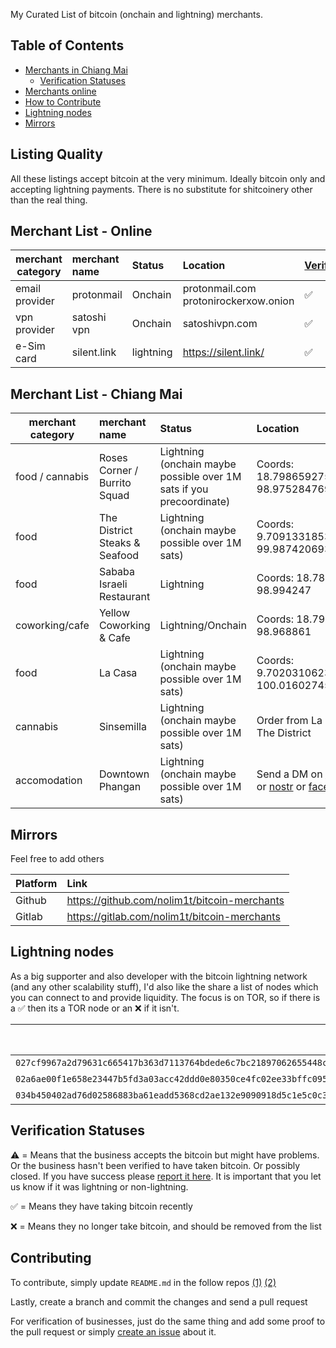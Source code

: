 My Curated List of bitcoin (onchain and lightning) merchants.

Table of Contents
--------------

* [Merchants in Chiang Mai](#merchant-list-chiang-mai)
    * [Verification Statuses](#verification-statuses)
* [Merchants online](#merchant-list-online)
* [How to Contribute](#contributing)
* [Lightning nodes](#lightning-nodes)
* [Mirrors](#mirrors)

Listing Quality
--------------

All these listings accept bitcoin at the very minimum. Ideally bitcoin only and accepting lightning payments. There is no substitute for shitcoinery other than the real thing.

Merchant List - Online
--------------

| merchant category | merchant name             | Status              | Location                       | [Verified](#verification-statuses)
|-------------------|:--------------------------|:--------------------|:-------------------------------|:--------------
| email provider    | protonmail                | Onchain             | protonmail.com  protonirockerxow.onion | ✅
| vpn provider      | satoshi vpn               | Onchain             | satoshivpn.com                 | ✅
| e-Sim card        | silent.link               | lightning           | https://silent.link/           | ✅


Merchant List - Chiang Mai
--------------

| merchant category | merchant name                   | Status              | Location                                         | [Verified](#verification-statuses)
|-------------------|:--------------------------------|:--------------------|:-------------------------------------------------|:--------------
| food / cannabis             | Roses Corner / Burrito Squad    | Lightning  (onchain maybe possible over 1M sats if you precoordinate)            | Coords: 18.798659275372007, 98.97528476924447   | ✅
| food              | The District Steaks & Seafood   | Lightning (onchain maybe possible over 1M sats)            | Coords: 9.709133185391384, 99.98742069337902    | ✅
| food              | Sababa Israeli Restaurant       | Lightning            | Coords: 18.782201, 98.994247                    | ✅
| coworking/cafe    | Yellow Coworking & Cafe         | Lightning/Onchain    | Coords: 18.798485, 98.968861                    | ✅
| food              | La Casa                         | Lightning (onchain maybe possible over 1M sats) | Coords: 9.702031062397786, 100.01602745962184 | ✅
| cannabis          | Sinsemilla                      | Lightning (onchain maybe possible over 1M sats) | Order from La Casa or The District | ✅
| accomodation      | Downtown Phangan                | Lightning (onchain maybe possible over 1M sats) | Send a DM on [instagram](https://www.instagram.com/downtownphangan/) or [nostr](https://njump.me/npub1lth5tg4pcpvdqq290r2h9aw4a6lhyz6wx8mhxy9kzmm2r39kqfvquf9kax) or [facebook](https://www.facebook.com/downtownphangan/) | ✅

Mirrors
--------------

Feel free to add others

| Platform          | Link
|-------------------|:-----------------------
| Github            | https://github.com/nolim1t/bitcoin-merchants
| Gitlab            | https://gitlab.com/nolim1t/bitcoin-merchants

Lightning nodes
--------------

As a big supporter and also developer with the bitcoin lightning network (and any other scalability stuff), I'd also like the share a list of nodes which you can connect to and provide liquidity. The focus is on TOR, so if there is a ✅ then its a TOR node or an ❌ if it isn't.

| Node URI                                                            | Privacy/Tor Enabled    | Status
|---------------------------------------------------------------------|:-----------------------|:-------------------
| ```027cf9967a2d79631c665417b363d7113764bdede6c7bc21897062655448cd3581@flh6m6hd4wg4o2e5bfdelg4cobvsmcp5cxftaujsvwou5wg5iuwe5wad.onion:9735``` | ❌ | Decommissioned
| ```02a6ae00f1e658e23447b5fd3a03acc42ddd0e80350ce4fc02ee33bffc095d0187@yyutnbdey2r6sngbd4iujldkvyxecwjfehrctybniruhvwhpxqwpazyd.onion:9735``` | ❌ | Decommissioned
| ```034b450402ad76d02586883ba61eadd5368cd2ae132e9090918d5c1e5c0c3376d6@7un3ut7cdl67nu2bmze7yqo4h52rfpfpdbsztx6s7mkrrjraimwjhwyd.onion:9735``` | ❌ | Decommissioned

Verification Statuses
--------------

⚠️  = Means that the business accepts the bitcoin but might have problems. Or the business hasn't been verified to have taken bitcoin. Or possibly closed. If you have success please [report it here](https://gitlab.com/nolim1t/bitcoin-merchants/issues/new). It is important that you let us know if it was lightning or non-lightning.

✅ = Means they have taking bitcoin recently

❌ = Means they no longer take bitcoin, and should be removed from the list

Contributing
--------------

To contribute, simply update ``README.md`` in the follow repos [(1)](https://gitlab.com/nolim1t/bitcoin-merchants) [(2)](https://github.com/nolim1t/bitcoin-merchants)

Lastly, create a branch and commit the changes and send a pull request

For verification of businesses, just do the same thing and add some proof to the pull request or simply [create an issue](https://gitlab.com/nolim1t/bitcoin-merchants/issues/new) about it.
